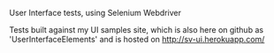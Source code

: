 User Interface tests, using Selenium Webdriver 

Tests built against my UI samples site, which is also here on github as 'UserInterfaceElements' and is hosted on http://sv-ui.herokuapp.com/ 

